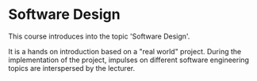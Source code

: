 # Software Design

This course introduces into the topic 'Software Design'.

It is a hands on introduction based on a "real world" project. During the implementation of the project, impulses on different software engineering topics are interspersed by the lecturer.



